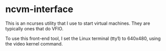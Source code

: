 # ncvm-interface
This is an ncurses utility that I use to start virtual machines. They are typically ones that do VFIO.

To use this front-end tool, I set the Linux terminal (tty1) to 640x480, using the video kernel command.


